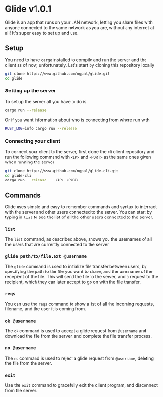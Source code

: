 # Glide v1.0.1
Glide is an app that runs on your LAN network, letting you share files with anyone connected to the same network as you are, without any internet at all! It's super easy to set up and use.
## Setup
You need to have `cargo` installed to compile and run the server and the client as of now, unfortunately. Let's start by cloning this repository locally 
```bash
git clone https://www.github.com/ngpal/glide.git
cd glide
```
### Setting up the server
To set up the server all you have to do is
```bash
cargo run --release
```
Or if you want information about who is connecting from where run with
```bash
RUST_LOG=info cargo run --release
```
### Connecting your client
To connect your client to the server, first clone the cli client repository and run the following command with `<IP>` and `<PORT>` as the same ones given when running the server
```bash
git clone https://www.github.com/ngpal/glide-cli.git
cd glide-cli
cargo run --release -- <IP> <PORT>
```
## Commands
Glide uses simple and easy to remember commands and syntax to interract with the server and other users connected to the server. You can start by typing in `list` to see the list of all the other
users connected to the server. 
### `list`
The `list` command, as described above, shows you the usernames of all the users that are currently connected to the server.
### `glide path/to/file.ext @username`
The `glide` command is used to initialize file transfer between users, by specifying the path to the file you want to share, and the username of the recepient of the file. This will send the file
to the server, and a request to the recipient, which they can later accept to go on with the file transfer.
### `reqs`
You can use the `reqs` command to show a list of all the incoming requests, filename, and the user it is coming from.
### `ok @username`
The `ok` command is used to accept a glide request from `@username` and download the file from the server, and complete the file transfer process.
### `no @username`
The `no` command is used to reject a glide request from `@username`, deleting the file from the server.
### `exit`
Use the `exit` command to gracefully exit the client program, and disconnect from the server.

